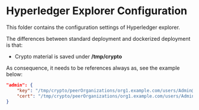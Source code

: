# Hyperledger Explorer Configuration

This folder contains the configuration settings of Hyperledger explorer.

The differences between standard deployment and dockerized deployment is that:

* Crypto material is saved under **/tmp/crypto**

As consequence, it needs to be references always as, see the example below:

```json
"admin": {
	"key": "/tmp/crypto/peerOrganizations/org1.example.com/users/Admin@org1.example.com/msp/keystore",
	"cert": "/tmp/crypto/peerOrganizations/org1.example.com/users/Admin@org1.example.com/msp/signcerts"
}
```
